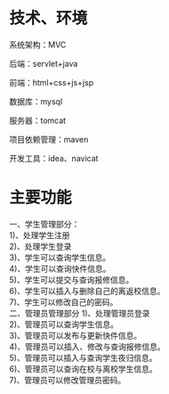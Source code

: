 # 技术、环境
<p>系统架构：MVC</p>
<p>后端：servlet+java</p>
<p>前端：html+css+js+jsp</p>
<p>数据库：mysql</p>
<p>服务器：tomcat</p>
<p>项目依赖管理：maven</p>
<p>开发工具：idea、navicat</p>

# 主要功能
一、学生管理部分：<br>
 1)、处理学生注册<br>
 2)、处理学生登录<br>
 3)、学生可以查询学生信息。<br>
 4)、学生可以查询快件信息。<br>
 5)、学生可以提交与查询报修信息。<br>
 6)、学生可以插入与删除自己的离返校信息。<br>
 7)、学生可以修改自己的密码。<br>
二、管理员管理部分
 1)、处理管理员登录<br>
 2)、管理员可以查询学生信息。<br>
 3)、管理员可以发布与更新快件信息。<br>
4)、管理员可以插入、修改与查询报修信息。<br>
 5)、管理员可以插入与查询学生夜归信息。<br>
6)、管理员可以查询在校与离校学生信息。<br>
7)、管理员可以修改管理员密码。<br>
